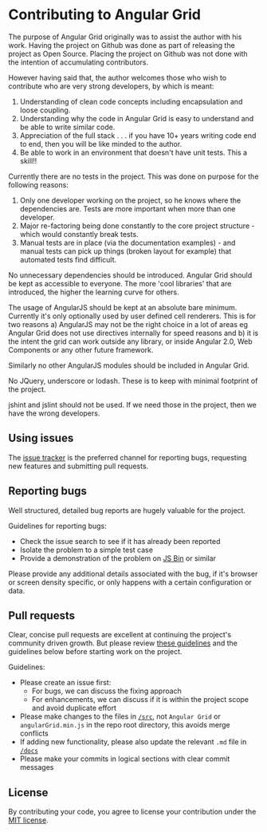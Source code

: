 Contributing to Angular Grid
========================

The purpose of Angular Grid originally was to assist the author with his work. Having the project on Github was
done as part of releasing the project as Open Source. Placing the project on Github was not done with the
intention of accumulating contributors.

However having said that, the author welcomes those who wish to contribute who are very strong developers, by which
is meant:
1) Understanding of clean code concepts including encapsulation and loose coupling.
2) Understanding why the code in Angular Grid is easy to understand and be able to write similar code.
3) Appreciation of the full stack . . . if you have 10+ years writing code end to end, then you will be like minded to the author.
4) Be able to work in an environment that doesn't have unit tests. This a skill!!

Currently there are no tests in the project. This was done on purpose for the following reasons:
1. Only one developer working on the project, so he knows where the dependencies are. Tests are more important when more than one developer.
2. Major re-factoring being done constantly to the core project structure - which would constantly break tests.
3. Manual tests are in place (via the documentation examples) - and manual tests can pick up things (broken layout for example) that automated tests find difficult.

No unnecessary dependencies should be introduced. Angular Grid should be kept as accessible to everyone. The more
'cool libraries' that are introduced, the higher the learning curve for others.

The usage of AngularJS should be kept at an absolute bare minimum. Currently it's only optionally used by
user defined cell renderers. This is for two reasons a) AngularJS may not be the right choice in a lot
of areas eg Angular Grid does not use directives internally for speed reasons and b) it is the intent
the grid can work outside any library, or inside Angular 2.0, Web Components or any other future framework.

Similarly no other AngularJS modules should be included in Angular Grid.

No JQuery, underscore or lodash. These is to keep with minimal footprint of the project.

jshint and jslint should not be used. If we need those in the project, then we have the wrong developers.

Using issues
------------

The [issue tracker](https://github.com/ceolter/angular-grid/issues) is the preferred channel for reporting bugs, requesting new features and submitting pull requests.


Reporting bugs
--------------

Well structured, detailed bug reports are hugely valuable for the project.

Guidelines for reporting bugs:

 - Check the issue search to see if it has already been reported
 - Isolate the problem to a simple test case
 - Provide a demonstration of the problem on [JS Bin](http://jsbin.com) or similar

Please provide any additional details associated with the bug, if it's browser or screen density specific, or only happens with a certain configuration or data.


Pull requests
-------------

Clear, concise pull requests are excellent at continuing the project's community driven growth. But please review [these guidelines](https://github.com/blog/1943-how-to-write-the-perfect-pull-request) and the guidelines below before starting work on the project.

Guidelines:

 - Please create an issue first:
   - For bugs, we can discuss the fixing approach
   - For enhancements, we can discuss if it is within the project scope and avoid duplicate effort
 - Please make changes to the files in [`/src`](https://github.com/ceolter/angular-grid/tree/master/src), not `Angular Grid` or `angularGrid.min.js` in the repo root directory, this avoids merge conflicts
 - If adding new functionality, please also update the relevant `.md` file in [`/docs`](https://github.com/ceolter/angular-grid/tree/master/docs)
 - Please make your commits in logical sections with clear commit messages

License
-------

By contributing your code, you agree to license your contribution under the [MIT license](https://github.com/ceolter/angular-grid/blob/master/LICENSE.md).